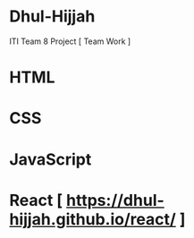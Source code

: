 # Dhul-Hijjah
ITI Team 8 Project [ Team Work ]

# HTML
# CSS
# JavaScript

# React [ https://dhul-hijjah.github.io/react/ ]
